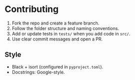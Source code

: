 # Contributing

1. Fork the repo and create a feature branch.
2. Follow the folder structure and naming conventions.
3. Add or update tests in `tests/` when you add code in `src/`.
4. Use clear commit messages and open a PR.

## Style
- Black + isort (configured in `pyproject.toml`).
- Docstrings: Google-style.
